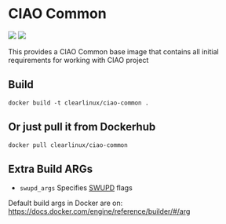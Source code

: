 CIAO Common
==============
[![](https://images.microbadger.com/badges/image/clearlinux/ciao-common.svg)](http://microbadger.com/images/clearlinux/ciao-common "Get your own image badge on microbadger.com")
[![](https://images.microbadger.com/badges/version/clearlinux/ciao-common.svg)](http://microbadger.com/images/clearlinux/common "Get your own version badge on microbadger.com")

This provides a CIAO Common base image that contains all initial requirements for working with CIAO project

Build
-----
```
docker build -t clearlinux/ciao-common .
```

Or just pull it from Dockerhub
------------------------------
```
docker pull clearlinux/ciao-common
```

Extra Build ARGs
----------------
- ``swupd_args`` Specifies [SWUPD](https://clearlinux.org/documentation/swupdate_how_to_run_the_updater.html) flags

Default build args in Docker are on: https://docs.docker.com/engine/reference/builder/#/arg
